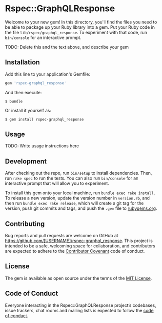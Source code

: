 # Rspec::GraphQLResponse

Welcome to your new gem! In this directory, you'll find the files you need to be able to package up your Ruby library into a gem. Put your Ruby code in the file `lib/rspec/graphql_response`. To experiment with that code, run `bin/console` for an interactive prompt.

TODO: Delete this and the text above, and describe your gem

## Installation

Add this line to your application's Gemfile:

```ruby
gem 'rspec-graphql_response'
```

And then execute:

    $ bundle

Or install it yourself as:

    $ gem install rspec-graphql_response

## Usage

TODO: Write usage instructions here

## Development

After checking out the repo, run `bin/setup` to install dependencies. Then, run `rake spec` to run the tests. You can also run `bin/console` for an interactive prompt that will allow you to experiment.

To install this gem onto your local machine, run `bundle exec rake install`. To release a new version, update the version number in `version.rb`, and then run `bundle exec rake release`, which will create a git tag for the version, push git commits and tags, and push the `.gem` file to [rubygems.org](https://rubygems.org).

## Contributing

Bug reports and pull requests are welcome on GitHub at https://github.com/[USERNAME]/rspec-graphql_response. This project is intended to be a safe, welcoming space for collaboration, and contributors are expected to adhere to the [Contributor Covenant](http://contributor-covenant.org) code of conduct.

## License

The gem is available as open source under the terms of the [MIT License](https://opensource.org/licenses/MIT).

## Code of Conduct

Everyone interacting in the Rspec::GraphQLResponse project’s codebases, issue trackers, chat rooms and mailing lists is expected to follow the [code of conduct](https://github.com/[USERNAME]/rspec-graphql_response/blob/master/CODE_OF_CONDUCT.md).

